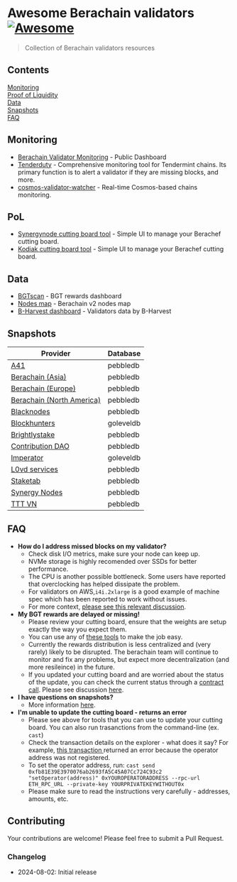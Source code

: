# Awesome Berachain validators [![Awesome](https://awesome.re/badge.svg)](https://awesome.re)

> Collection of Berachain validators resources

## Contents
[Monitoring](#monitoring)  
[Proof of Liquidity](#pol)  
[Data](#data)  
[Snapshots](#snapshots)  
[FAQ](#faq)  

## Monitoring

* [Berachain Validator Monitoring](https://grafana.tools.berachain.com/public-dashboards/d2ebb1bef39846c194e9fb731526856f?orgId=1&from=1727808520612&to=1727851720612) - Public Dashboard
* [Tenderduty](https://github.com/blockpane/tenderduty) - Comprehensive monitoring tool for Tendermint chains. Its primary function is to alert a validator if they are missing blocks, and more.
* [cosmos-validator-watcher](https://github.com/kilnfi/cosmos-validator-watcher) - Real-time Cosmos-based chains monitoring.

## PoL

* [Synergynode cutting board tool](https://beratools.synergynodes.com/) - Simple UI to manage your Berachef cutting board.
* [Kodiak cutting board tool](https://cutting-board.beraden.com/) - Simple UI to manage your Berachef cutting board.

## Data
* [BGTscan](https://bgtscan.com/) - BGT rewards dashboard
* [Nodes map](https://services.tienthuattoan.com/testnet/berachain-v2/map) - Berachain v2 nodes map
* [B-Harvest dashboard](https://bera-dashboard.bharvest.io/) - Validators data by B-Harvest

## Snapshots

| Provider                                                                                                        | Database  |
|-----------------------------------------------------------------------------------------------------------------|-----------|
| [A41](https://narrow-cello-dab.notion.site/A41-Berachain-Testnet-v2-Snapshots-4d39b8e7046e4fc8bce4ce9cf5053b97) | pebbledb  |
| [Berachain (Asia)](https://storage.googleapis.com/bartio-snapshot-as/index.html)                                | pebbledb  |
| [Berachain (Europe)](https://storage.googleapis.com/bartio-snapshot-eu/index.html)                              | pebbledb  |
| [Berachain (North America)](https://storage.googleapis.com/bartio-snapshot/index.html)                          | pebbledb  |
| [Blacknodes](https://services.blacknodes.net/Berachain-V2/)                                                     | pebbledb  |
| [Blockhunters](https://blockhunters.dev/testnet/berachainv2/snapshot)                                           | goleveldb |
| [Brightlystake](https://testnet-berav2.brightlystake.com/snapshot/)                                             | pebbledb  |
| [Contribution DAO](https://services.contributiondao.com/testnet/berachain-v2/snapshot)                          | pebbledb  |
| [Imperator](https://www.imperator.co/services/chain-services/testnets/bera-v2)                                  | goleveldb |
| [L0vd services](https://chain-services.l0vd.com/testnets/berachain_v2/snapshot#sync-from-snapshot-pebbledb)     | pebbledb  |
| [Staketab](https://services.staketab.org/docs/beacon-testnet/snapshot)                                          | pebbledb  |
| [Synergy Nodes](https://synergynodes.com/service/berachain-v2-testnet)                                          | pebbledb  |
| [TTT VN](https://services.tienthuattoan.com/testnet/berachain-v2/snapshot)                                      | pebbledb  |

## FAQ
* **How do I address missed blocks on my validator?**
    * Check disk I/O metrics, make sure your node can keep up.
    * NVMe storage is highly recomended over SSDs for better performance.
    * The CPU is another possible bottleneck. Some users have reported that overclocking has helped dissipate the problem.
    * For validators on AWS,`i4i.2xlarge` is a good example of machine spec which has been reported to work without issues.
    * For more context, [please see this relevant discussion](https://discord.com/channels/924442927399313448/1245159849986228284/1273677626615009443).
* **My BGT rewards are delayed or missing!**
  * Please review your cutting board, ensure that the weights are setup exactly the way you expect them.
  * You can use any of [these tools](#pol) to make the job easy.
  * Currently the rewards distribution is less centralized and (very rarely) likely to be disrupted. The berachain team will continue to monitor and fix any problems, but expect more decentralization (and more resileince) in the future.
  * If you updated your cutting board and are worried about the status of the update, you can check the current status through a [contract call](https://docs.berachain.com/developers/contracts/berachef). Please see discussion [here](https://discord.com/channels/924442927399313448/1245159849986228284/1275152865089949781).
* **I have questions on snapshots?**
  * More information [here](snapshots.md).
* **I'm unable to update the cutting board - returns an error**
  * Please see above for tools that you can use to update your cutting board. You can also run trasanctions from the command-line (ex. `cast`)
  * Check the transaction details on the explorer - what does it say? For example, [this transaction ](https://bartio.beratrail.io/tx/0x0ad986617ee16ebb60b04b988d4aa845e817e3788702b716b949eeeb0986b17f) returned an error because the operator address was not registered.
  * To set the operator address, run: `cast send 0xfb81E39E3970076ab2693fA5C45A07Cc724C93c2 "setOperator(address)" 0xYOUROPERATORADDRESS --rpc-url ETH_RPC_URL --private-key YOURPRIVATEKEYWITHOUT0x`
  * Please make sure to read the instructions very carefully - addresses, amounts, etc.

## Contributing

Your contributions are welcome! Please feel free to submit a Pull Request.

### Changelog

* 2024-08-02: Initial release
